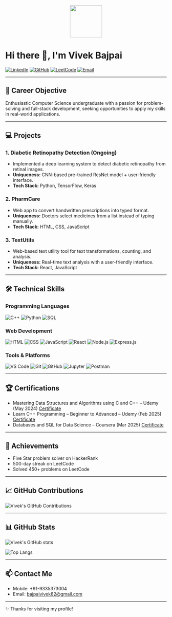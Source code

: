 <div id ="header" align="center"><img src ="https://media.giphy.com/media/M9gbBd9nbDrOTu1Mqx/giphy.gif" width="100"/></div>

# Hi there 👋, I'm **Vivek Bajpai**



[![LinkedIn](https://img.shields.io/badge/LinkedIn-0077B5?style=for-the-badge&logo=linkedin&logoColor=white)](https://in.linkedin.com/in/vivek-bajpai-68047a295)
[![GitHub](https://img.shields.io/badge/GitHub-181717?style=for-the-badge&logo=github&logoColor=white)](https://github.com/vivekbajpai82)
[![LeetCode](https://img.shields.io/badge/LeetCode-F79F1F?style=for-the-badge&logo=leetcode&logoColor=white)](https://leetcode.com/u/vb_2201640100328/)
[![Email](https://img.shields.io/badge/Email-D14836?style=for-the-badge&logo=gmail&logoColor=white)](mailto:bajpaivivek82@gmail.com)

---

## 🎯 Career Objective
Enthusiastic Computer Science undergraduate with a passion for problem-solving and full-stack development, seeking opportunities to apply my skills in real-world applications.


---

## 💻 Projects

### 1. Diabetic Retinopathy Detection (Ongoing)
- Implemented a deep learning system to detect diabetic retinopathy from retinal images.
- **Uniqueness:** CNN-based pre-trained ResNet model + user-friendly interface.
- **Tech Stack:** Python, TensorFlow, Keras

### 2. PharmCare
- Web app to convert handwritten prescriptions into typed format.
- **Uniqueness:** Doctors select medicines from a list instead of typing manually.
- **Tech Stack:** HTML, CSS, JavaScript

### 3. TextUtils
- Web-based text utility tool for text transformations, counting, and analysis.
- **Uniqueness:** Real-time text analysis with a user-friendly interface.
- **Tech Stack:** React, JavaScript

---

## 🛠 Technical Skills

### Programming Languages
![C++](https://img.shields.io/badge/C++-00599C?style=for-the-badge&logo=c%2B%2B&logoColor=white)
![Python](https://img.shields.io/badge/Python-FFD43B?style=for-the-badge&logo=python&logoColor=blue)
![SQL](https://img.shields.io/badge/SQL-00758F?style=for-the-badge&logo=postgresql&logoColor=white)

### Web Development
![HTML](https://img.shields.io/badge/HTML-E34F26?style=for-the-badge&logo=html5&logoColor=white)
![CSS](https://img.shields.io/badge/CSS-1572B6?style=for-the-badge&logo=css3&logoColor=white)
![JavaScript](https://img.shields.io/badge/JavaScript-F7DF1E?style=for-the-badge&logo=javascript&logoColor=black)
![React](https://img.shields.io/badge/React-61DAFB?style=for-the-badge&logo=react&logoColor=black)
![Node.js](https://img.shields.io/badge/Node.js-339933?style=for-the-badge&logo=nodedotjs&logoColor=white)
![Express.js](https://img.shields.io/badge/Express.js-000000?style=for-the-badge)

### Tools & Platforms
![VS Code](https://img.shields.io/badge/VS%20Code-007ACC?style=for-the-badge&logo=visual-studio-code&logoColor=white)
![Git](https://img.shields.io/badge/Git-F05032?style=for-the-badge&logo=git&logoColor=white)
![GitHub](https://img.shields.io/badge/GitHub-181717?style=for-the-badge&logo=github&logoColor=white)
![Jupyter](https://img.shields.io/badge/Jupyter-F37626?style=for-the-badge&logo=jupyter&logoColor=white)
![Postman](https://img.shields.io/badge/Postman-FF6C37?style=for-the-badge&logo=postman&logoColor=white)

---

## 🏆 Certifications
- Mastering Data Structures and Algorithms using C and C++ – Udemy (May 2024) [Certificate](#)
- Learn C++ Programming – Beginner to Advanced – Udemy (Feb 2025) [Certificate](#)
- Databases and SQL for Data Science – Coursera (Mar 2025) [Certificate](#)

---

## 🏅 Achievements
- Five Star problem solver on HackerRank
- 500-day streak on LeetCode
- Solved 450+ problems on LeetCode

---
## 📈 GitHub Contributions

![Vivek's GitHub Contributions](https://github-readme-streak-stats.herokuapp.com/?user=vivekbajpai82&theme=radical&hide_border=false)


---

## 📊 GitHub Stats

![Vivek's GitHub stats](https://github-readme-stats.vercel.app/api?username=vivekbajpai82&show_icons=true&theme=radical)

![Top Langs](https://github-readme-stats.vercel.app/api/top-langs/?username=vivekbajpai82&layout=compact&theme=radical)

---

## 📫 Contact Me
- Mobile: +91-9335373004  
- Email: [bajpaivivek82@gmail.com](mailto:bajpaivivek82@gmail.com)  

---

✨ Thanks for visiting my profile!
